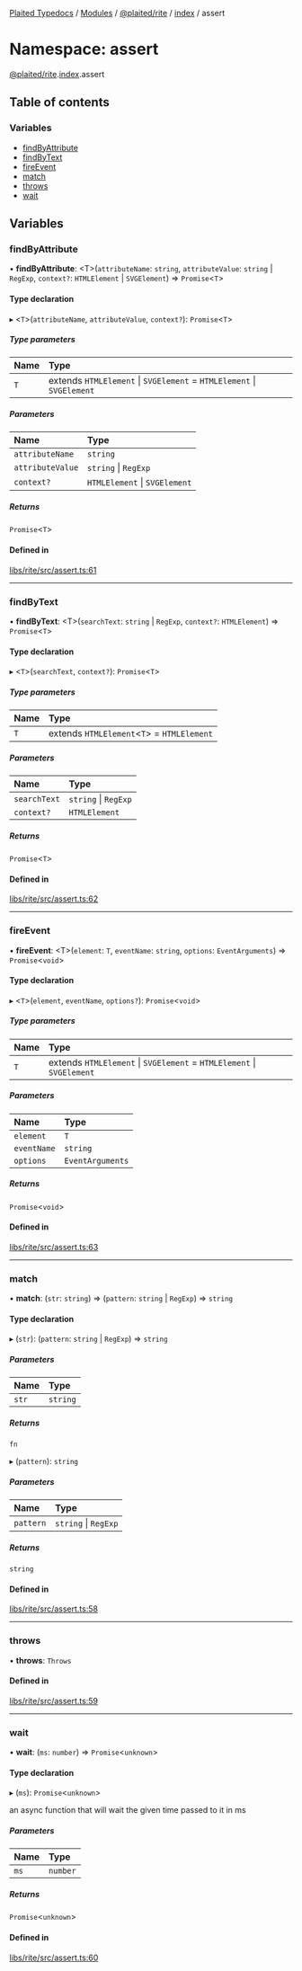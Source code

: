 [Plaited Typedocs](../README.md) / [Modules](../modules.md) / [@plaited/rite](plaited_rite.md) / [index](plaited_rite.index.md) / assert

# Namespace: assert

[@plaited/rite](plaited_rite.md).[index](plaited_rite.index.md).assert

## Table of contents

### Variables

- [findByAttribute](plaited_rite.index.assert.md#findbyattribute)
- [findByText](plaited_rite.index.assert.md#findbytext)
- [fireEvent](plaited_rite.index.assert.md#fireevent)
- [match](plaited_rite.index.assert.md#match)
- [throws](plaited_rite.index.assert.md#throws)
- [wait](plaited_rite.index.assert.md#wait)

## Variables

### findByAttribute

• **findByAttribute**: <T\>(`attributeName`: `string`, `attributeValue`: `string` \| `RegExp`, `context?`: `HTMLElement` \| `SVGElement`) => `Promise`<`T`\>

#### Type declaration

▸ <`T`\>(`attributeName`, `attributeValue`, `context?`): `Promise`<`T`\>

##### Type parameters

| Name | Type |
| :------ | :------ |
| `T` | extends `HTMLElement` \| `SVGElement` = `HTMLElement` \| `SVGElement` |

##### Parameters

| Name | Type |
| :------ | :------ |
| `attributeName` | `string` |
| `attributeValue` | `string` \| `RegExp` |
| `context?` | `HTMLElement` \| `SVGElement` |

##### Returns

`Promise`<`T`\>

#### Defined in

[libs/rite/src/assert.ts:61](https://github.com/plaited/plaited/blob/c0c0cf6/libs/rite/src/assert.ts#L61)

___

### findByText

• **findByText**: <T\>(`searchText`: `string` \| `RegExp`, `context?`: `HTMLElement`) => `Promise`<`T`\>

#### Type declaration

▸ <`T`\>(`searchText`, `context?`): `Promise`<`T`\>

##### Type parameters

| Name | Type |
| :------ | :------ |
| `T` | extends `HTMLElement`<`T`\> = `HTMLElement` |

##### Parameters

| Name | Type |
| :------ | :------ |
| `searchText` | `string` \| `RegExp` |
| `context?` | `HTMLElement` |

##### Returns

`Promise`<`T`\>

#### Defined in

[libs/rite/src/assert.ts:62](https://github.com/plaited/plaited/blob/c0c0cf6/libs/rite/src/assert.ts#L62)

___

### fireEvent

• **fireEvent**: <T\>(`element`: `T`, `eventName`: `string`, `options`: `EventArguments`) => `Promise`<`void`\>

#### Type declaration

▸ <`T`\>(`element`, `eventName`, `options?`): `Promise`<`void`\>

##### Type parameters

| Name | Type |
| :------ | :------ |
| `T` | extends `HTMLElement` \| `SVGElement` = `HTMLElement` \| `SVGElement` |

##### Parameters

| Name | Type |
| :------ | :------ |
| `element` | `T` |
| `eventName` | `string` |
| `options` | `EventArguments` |

##### Returns

`Promise`<`void`\>

#### Defined in

[libs/rite/src/assert.ts:63](https://github.com/plaited/plaited/blob/c0c0cf6/libs/rite/src/assert.ts#L63)

___

### match

• **match**: (`str`: `string`) => (`pattern`: `string` \| `RegExp`) => `string`

#### Type declaration

▸ (`str`): (`pattern`: `string` \| `RegExp`) => `string`

##### Parameters

| Name | Type |
| :------ | :------ |
| `str` | `string` |

##### Returns

`fn`

▸ (`pattern`): `string`

##### Parameters

| Name | Type |
| :------ | :------ |
| `pattern` | `string` \| `RegExp` |

##### Returns

`string`

#### Defined in

[libs/rite/src/assert.ts:58](https://github.com/plaited/plaited/blob/c0c0cf6/libs/rite/src/assert.ts#L58)

___

### throws

• **throws**: `Throws`

#### Defined in

[libs/rite/src/assert.ts:59](https://github.com/plaited/plaited/blob/c0c0cf6/libs/rite/src/assert.ts#L59)

___

### wait

• **wait**: (`ms`: `number`) => `Promise`<`unknown`\>

#### Type declaration

▸ (`ms`): `Promise`<`unknown`\>

an async function that will wait the given time passed to it in ms

##### Parameters

| Name | Type |
| :------ | :------ |
| `ms` | `number` |

##### Returns

`Promise`<`unknown`\>

#### Defined in

[libs/rite/src/assert.ts:60](https://github.com/plaited/plaited/blob/c0c0cf6/libs/rite/src/assert.ts#L60)
